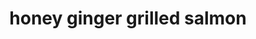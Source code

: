 ---
servings:
notes:
directions: |-
  * In a large self-closing plastic bag, combine ginger, garlic, soy sauce, orange juice, honey, and green onio, mix well.
  * Place salmon in bag and sea, tightly
  * Turn bag gently to distribute marinade
  * Refrigerate, for 15 to 30 minutes
  * Preheat an outdoor grill for medium heat and lightly oil grate
  * Remove salmon from marinade, shake off excess, and discard remaining marinade
  * Grill for 12 to 15 minutes per inch of thickness, or until the fish flakes easily with a fork
ingredients: |-
  * 1 teaspoon ground ginger
  * 1 teaspoon garlic powder
  * 1/3 cup soy sauce
  * 1/3 cup orange juice
  * 1/4 cup honey
  * 1 green onion, chopped
  * 1 (1 1/2-pound) salmon fillet
rating: 5
ease: easy
category: main course
href: 'https://www.allrecipes.com/recipe/29460/honey-ginger-grilled-salmon/'
totalTime: 25 minutes
cookTime: 15 minutes
prepTime: 10 minutes
title: honey ginger grilled salmon
path: /honey-ginger-grilled-salmon
---